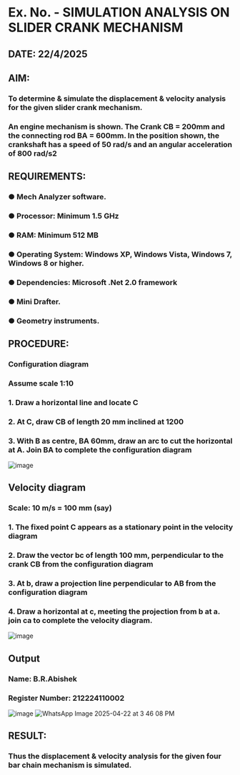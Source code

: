 # Ex. No.  - SIMULATION ANALYSIS ON SLIDER CRANK MECHANISM

## DATE: 22/4/2025

## AIM:
###   To determine & simulate the displacement & velocity analysis for the given slider crank mechanism. 
###   An engine mechanism is shown. The Crank CB = 200mm and the connecting rod BA = 600mm. In the position shown, the crankshaft has a speed of 50 rad/s and an angular acceleration of 800 rad/s2


## REQUIREMENTS:
###   ●	Mech Analyzer software.
###   ●	Processor: Minimum 1.5 GHz
###   ●	RAM: Minimum 512 MB
###   ●	Operating System: Windows XP, Windows Vista, Windows 7, Windows 8 or higher.
###   ●	Dependencies: Microsoft .Net 2.0 framework
###   ●	Mini Drafter.
###   ●	Geometry instruments.

## PROCEDURE:
###  Configuration diagram
###  Assume scale 1:10
###  1. Draw a horizontal line and locate C 
###  2. At C, draw CB of length 20 mm inclined at 1200 
###  3. With B as centre, BA 60mm, draw an arc to cut the horizontal at A. Join BA to complete the configuration diagram 

![image](https://github.com/Sellakumar1987/Ex.-No.2---SIMULATION-ANALYSIS-ON-SLIDER-CRANK-MECHANISM/assets/113594316/0e905314-0fc5-4e13-a513-67c95aced702)



## Velocity diagram
###  Scale: 10 m/s = 100 mm (say) 
###  1. The fixed point C appears as a stationary point in the velocity diagram 
###  2. Draw the vector bc of length 100 mm, perpendicular to the crank CB from the configuration diagram 
###  3. At b, draw a projection line perpendicular to AB from the configuration diagram 
###  4. Draw a horizontal at c, meeting the projection from b at a. join ca to complete the velocity diagram.

![image](https://github.com/Sellakumar1987/Ex.-No.2---SIMULATION-ANALYSIS-ON-SLIDER-CRANK-MECHANISM/assets/113594316/23ca1772-5a92-4b8b-a8bc-e149da33d297)


## Output


### Name: B.R.Abishek
### Register Number: 212224110002
![image](https://github.com/user-attachments/assets/4cd7a85f-60da-4f13-8b91-b6d3768118ba)
![WhatsApp Image 2025-04-22 at 3 46 08 PM](https://github.com/user-attachments/assets/9b012c44-4ffa-4b0a-a390-3b840cbd581c)


## RESULT:
### Thus the displacement & velocity analysis for the given four bar chain mechanism is simulated.
